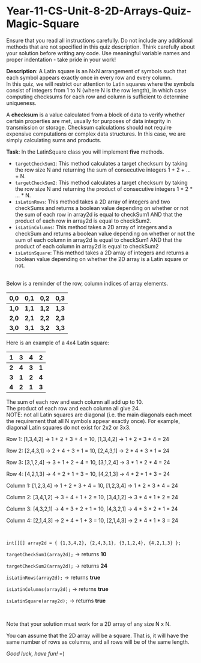 # Year-11-CS-Unit-8-2D-Arrays-Quiz-Magic-Square

Ensure that you read all instructions carefully. Do not include any additional methods that are not specified in this quiz description. Think carefully about your solution before writing any code. Use meaningful variable names and proper indentation - take pride in your work!

<b>Description</b>: A Latin square is an NxN arrangement of symbols such that each symbol appears exactly once in every row and every column.<br>
In this quiz, we will restrict our attention to Latin squares where the symbols consist of integers from 1 to N (where N is the row length), in which case computing checksums for each row and column is sufficient to determine uniqueness.

A **checksum** is a value calculated from a block of data to verify whether certain properties are met, usually for purposes of data integrity in transmission or storage. Checksum calculations should not require expensive computations or complex data structures. In this case, we are simply calculating sums and products.

<b>Task</b>: In the LatinSquare class you will implement <b>five</b> methods.
* `targetCheckSum1`: This method calculates a target checksum by taking the row size N and returning the sum of consecutive integers 1 + 2 + ... + N.
* `targetCheckSum2`: This method calculates a target checksum by taking the row size N and returning the product of consecutive integers 1 * 2 * ... * N.
* `isLatinRows`: This method takes a 2D array of integers and two checkSums and returns a boolean value depending on whether or not the sum of each row in array2d is equal to checkSum1 AND that the product of each row in array2d is equal to checkSum2.
* `isLatinColumns`: This method takes a 2D array of integers and a checkSum and returns a boolean value depending on whether or not the sum of each column in array2d is equal to checkSum1 AND that the product of each column in array2d is equal to checkSum2
* `isLatinSquare`: This method takes a 2D array of integers and returns a boolean value depending on whether the 2D array is a Latin square or not.

<br>Below is a reminder of the row, column indices of array elements.

| 0,0     | 0,1     | 0,2     | 0,3     |
|---------|---------|---------|---------|
| **1,0** | **1,1** | **1,2** | **1,3** |
| **2,0** | **2,1** | **2,2** | **2,3** |
| **3,0** | **3,1** | **3,2** | **3,3** |

Here is an example of a 4x4 Latin square:

| 1   | 3 | 4     | 2     |
|-----|---|-------|-------|
| **2** | **4** | **3** | **1** |
| **3** | **1** | **2** | **4** |
| **4** | **2** | **1** | **3** |

The sum of each row and each column all add up to 10.<br>
The product of each row and each column all give 24.<br>
NOTE: not all Latin squares are diagonal (i.e. the main diagonals each meet the requirement that all N symbols appear exactly once). For example, diagonal Latin squares do not exist for 2x2 or 3x3.


Row 1: [1,3,4,2] → 1 + 2 + 3 + 4 = 10, [1,3,4,2] → 1 * 2 * 3 * 4 = 24

Row 2: [2,4,3,1] → 2 + 4 + 3 + 1 = 10, [2,4,3,1] → 2 * 4 * 3 * 1 = 24

Row 3: [3,1,2,4] → 3 + 1 + 2 + 4 = 10, [3,1,2,4] → 3 * 1 * 2 * 4 = 24

Row 4: [4,2,1,3] → 4 + 2 + 1 + 3 = 10, [4,2,1,3] → 4 * 2 * 1 * 3 = 24

Column 1: [1,2,3,4] → 1 + 2 + 3 + 4 = 10, [1,2,3,4] → 1 * 2 * 3 * 4 = 24

Column 2: [3,4,1,2] → 3 + 4 + 1 + 2 = 10, [3,4,1,2] → 3 * 4 * 1 * 2 = 24

Column 3: [4,3,2,1] → 4 + 3 + 2 + 1 = 10, [4,3,2,1] → 4 * 3 * 2 * 1 = 24

Column 4: [2,1,4,3] → 2 + 4 + 1 + 3 = 10, [2,1,4,3] → 2 * 4 * 1 * 3 = 24

<br>

`int[][] array2d = { {1,3,4,2}, {2,4,3,1}, {3,1,2,4}, {4,2,1,3} };`

`targetCheckSum1(array2d);` → returns <b>10</b>

`targetCheckSum2(array2d);` → returns <b>24</b>

`isLatinRows(array2d);` → returns <b>true</b>

`isLatinColumns(array2d);` → returns <b>true</b>

`isLatinSquare(array2d);` → returns <b>true</b>

<br>

Note that your solution must work for a 2D array of any size N x N.

You can assume that the 2D array will be a square. That is, it will have the same number of rows as columns, and all rows will be of the same length.

<i>Good luck, have fun! </i> =)
